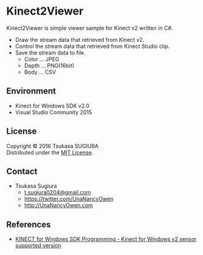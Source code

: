 ﻿Kinect2Viewer
=============

Kinect2Viewer is simple viewer sample for Kinect v2 written in C#.  

* Draw the stream data that retrieved from Kinect v2.  
* Control the stream data that retrieved from Kinect Studio clip.  
* Save the stream data to file.  
    * Color ... JPEG  
    * Depth ... PNG(16bit)  
    * Body  ... CSV  


Environment
-----------
* Kinect for Windows SDK v2.0
* Visual Studio Community 2015


License
-------
Copyright &copy; 2016 Tsukasa SUGIURA  
Distributed under the [MIT License](http://www.opensource.org/licenses/mit-license.php "MIT License | Open Source Initiative").  


Contact
-------
* Tsukasa Sugiura
    * <t.sugiura0204@gmail.com>
    * <https://twitter.com/UnaNancyOwen>
    * <http://UnaNancyOwen.com>


References
----------
* [KINECT for Windows SDK Programming - Kinect for Windows v2 sensor supported version](http://www.shuwasystem.co.jp/products/7980html/4395.html)
